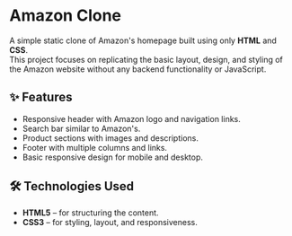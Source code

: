 # Amazon Clone

A simple static clone of Amazon's homepage built using only **HTML** and **CSS**.  
This project focuses on replicating the basic layout, design, and styling of the Amazon website without any backend functionality or JavaScript.

## ✨ Features
- Responsive header with Amazon logo and navigation links.
- Search bar similar to Amazon's.
- Product sections with images and descriptions.
- Footer with multiple columns and links.
- Basic responsive design for mobile and desktop.

## 🛠️ Technologies Used
- **HTML5** – for structuring the content.
- **CSS3** – for styling, layout, and responsiveness.


